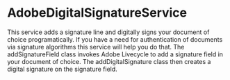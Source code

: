 # AdobeDigitalSignatureService
This service adds a signature line and digitally signs your document of choice programatically. If you have a need for authentication of documents via signature algorithms this service will help you do that. 
The addSignatureField class invokes Adobe Livecycle to add a signature field in your document of choice. 
The addDigitalSignature class then creates a digital signature on the signature field. 


